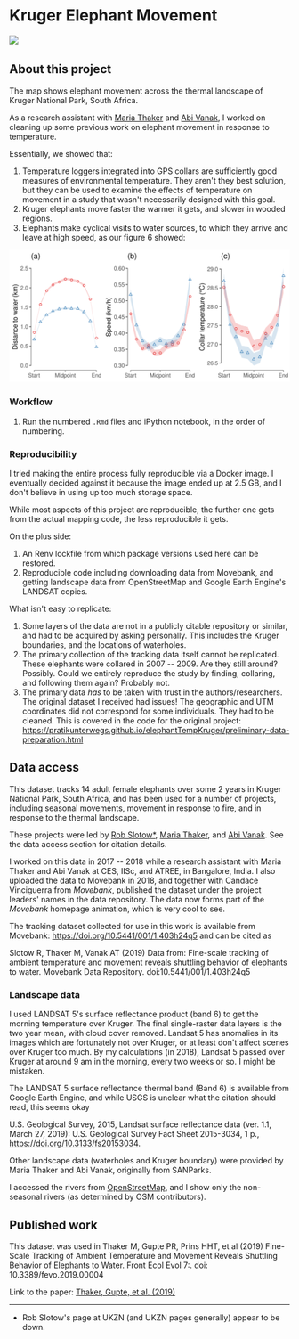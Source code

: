 
# Kruger Elephant Movement

![](https://github.com/pratikunterwegs/elemove/blob/master/figures/fig_map_wide_low_res.png)

## About this project

The map shows elephant movement across the thermal landscape of Kruger National Park, South Africa.

As a research assistant with [Maria Thaker](https://mariathaker.weebly.com/) and [Abi Vanak](https://www.atree.org/users/dr-abi-tamim-vanak), I worked on cleaning up some previous work on elephant movement in response to temperature.

Essentially, we showed that:

1. Temperature loggers integrated into GPS collars are sufficiently good measures of environmental temperature. They aren't they best solution, but they can be used to examine the effects of temperature on movement in a study that wasn't necessarily designed with this goal.
2. Kruger elephants move faster the warmer it gets, and slower in wooded regions.
3. Elephants make cyclical visits to water sources, to which they arrive and leave at high speed, as our figure 6 showed:

![](figures/fig_06_thaker_et_al_2019.png)


### Workflow

1. Run the numbered `.Rmd` files and iPython notebook, in the order of numbering.

### Reproducibility

I tried making the entire process fully reproducible via a Docker image.
I eventually decided against it because the image ended up at 2.5 GB, and I don't believe in using up too much storage space.

While most aspects of this project are reproducible, the further one gets from the actual mapping code, the less reproducible it gets.

On the plus side:

1. An Renv lockfile from which package versions used here can be restored.
2. Reproducible code including downloading data from Movebank, and getting landscape data from OpenStreetMap and Google Earth Engine's LANDSAT copies.

What isn't easy to replicate:

1. Some layers of the data are not in a publicly citable repository or similar, and had to be acquired by asking personally. This includes the Kruger boundaries, and the locations of 
waterholes.
2. The primary collection of the tracking data itself cannot be replicated. These elephants were collared in 2007 -- 2009. Are they still around? Possibly. Could we entirely reproduce the study by finding, collaring, and following them again? Probably not. 
3. The primary data _has_ to be taken with trust in the authors/researchers. The original dataset I received had issues! The geographic and UTM coordinates did not correspond for some individuals. They had to be cleaned. This is covered in the code for the original project: https://pratikunterwegs.github.io/elephantTempKruger/preliminary-data-preparation.html

## Data access

This dataset tracks 14 adult female elephants over some 2 years in Kruger National Park, South Africa, and has been used for a number of projects, including seasonal movements, movement in response to fire, and in response to the thermal landscape.

These projects were led by [Rob Slotow*](https://www.ucl.ac.uk/biosciences/people/professor-rob-slotow), [Maria Thaker](https://mariathaker.weebly.com/), and [Abi Vanak](https://www.atree.org/users/dr-abi-tamim-vanak). See the data access section for citation details.

I worked on this data in 2017 -- 2018 while a research assistant with Maria Thaker and Abi Vanak at CES, IISc, and ATREE, in Bangalore, India.
I also uploaded the data to Movebank in 2018, and together with Candace Vinciguerra from _Movebank_, published the dataset under the project leaders' names in the data repository. The data now forms part of the _Movebank_ homepage animation, which is very cool to see.

The tracking dataset collected for use in this work is available from Movebank: https://doi.org/10.5441/001/1.403h24q5 and can be cited as

Slotow R, Thaker M, Vanak AT (2019) Data from: Fine-scale tracking of ambient temperature and movement reveals shuttling behavior of elephants to water. Movebank Data Repository. doi:10.5441/001/1.403h24q5

### Landscape data

I used LANDSAT 5's surface reflectance product (band 6) to get the morning temperature over Kruger. The final single-raster data layers is the two year mean, with cloud cover removed. Landsat 5 has anomalies in its images which are fortunately not over Kruger, or at least don't affect scenes over Kruger too much. By my calculations (in 2018), Landsat 5 passed over Kruger at around 9 am in the morning, every two weeks or so. I might be mistaken.

The LANDSAT 5 surface reflectance thermal band (Band 6) is available from Google Earth Engine, and while USGS is unclear what the citation should read, this seems okay

U.S. Geological Survey, 2015, Landsat surface reflectance data (ver. 1.1, March 27, 2019): U.S. Geological Survey Fact Sheet 2015-3034, 1 p., https://doi.org/10.3133/fs20153034.

Other landscape data (waterholes and Kruger boundary) were provided by Maria Thaker and Abi Vanak, originally from SANParks.

I accessed the rivers from [OpenStreetMap](https://www.openstreetmap.org), and I show only the non-seasonal rivers (as determined by OSM contributors).

## Published work

This dataset was used in Thaker M, Gupte PR, Prins HHT, et al (2019) Fine-Scale Tracking of Ambient Temperature and Movement Reveals Shuttling Behavior of Elephants to Water. Front Ecol Evol 7:. doi: 10.3389/fevo.2019.00004

Link to the paper: [Thaker, Gupte, et al. (2019)](https://www.frontiersin.org/articles/10.3389/fevo.2019.00004/full)

---

* Rob Slotow's page at UKZN (and UKZN pages generally) appear to be down.
